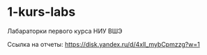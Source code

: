 # 1-kurs-labs
Лабараторки первого курса НИУ ВШЭ

Ссылка на отчеты: https://disk.yandex.ru/d/4xll_mybCpmzzg?w=1
